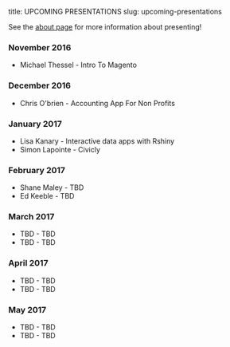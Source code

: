 title: UPCOMING PRESENTATIONS
slug: upcoming-presentations

See the [about page](http://tech-collective.com/about/) for more information
about presenting!

### November 2016
- Michael Thessel - Intro To Magento

### December 2016
- Chris O'brien - Accounting App For Non Profits

### January 2017
- Lisa Kanary - Interactive data apps with Rshiny
- Simon Lapointe - Civicly

### February 2017
- Shane Maley - TBD
- Ed Keeble - TBD

### March 2017
- TBD - TBD
- TBD - TBD

### April 2017
- TBD - TBD
- TBD - TBD

### May 2017
- TBD - TBD
- TBD - TBD
